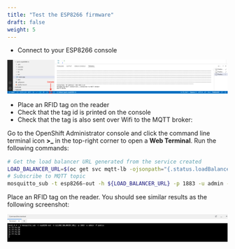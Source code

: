 ```yaml
---
title: "Test the ESP8266 firmware"
draft: false
weight: 5
---
```


* Connect to your ESP8266 console

![PlatformIO console](/images/platformIO-esp-console.png)

* Place an RFID tag on the reader
* Check that the tag id is printed on the console
* Check that the tag is also sent over Wifi to the MQTT broker:

Go to the OpenShift Administrator console and click the command line terminal icon **>_** in the top-right corner to open a **Web Terminal**. Run the following commands:

```sh
# Get the load balancer URL generated from the service created
LOAD_BALANCER_URL=$(oc get svc mqtt-lb -ojsonpath="{.status.loadBalancer.ingress[0].hostname}")
# Subscribe to MQTT topic
mosquitto_sub -t esp8266-out -h ${LOAD_BALANCER_URL} -p 1883 -u admin -P public
```

Place an RFID tag on the reader. You should see similar results as the following screenshot:

![PlatformIO result](/images/platformIO-esp-out-test.png)
